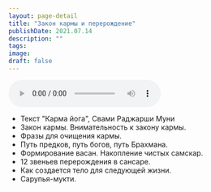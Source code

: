 ```yaml
---
layout: page-detail
title: "Закон кармы и перерождение"
publishDate: 2021.07.14
description: ""
tags:
image:
draft: false
---
```


<audio title="2021.07.14 - Закон кармы и перерождение.mp3" src="/upload/iblock/139/139ec17fa89c88961654c29c889fc89f.mp3" controls=""></audio>

* Текст "Карма йога", Свами Раджарши Муни
* Закон кармы. Внимательность к закону кармы.
* Фразы для очищения кармы.
* Путь предков, путь богов, путь Брахмана.
* Формирование васан. Накопление чистых самскар.
* 12 звеньев перерождения в сансаре.
* Как создается тело для следующей жизни.
* Сарупья-мукти.

  
